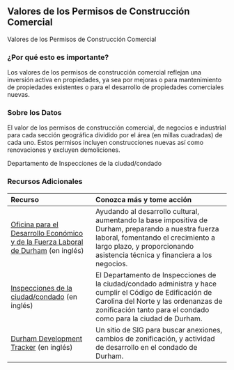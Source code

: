 ## Valores de los Permisos de Construcción Comercial
Valores de los Permisos de Construcción Comercial

### ¿Por qué esto es importante?
Los valores de los permisos de construcción comercial reflejan una inversión activa en propiedades, ya sea por mejoras o para mantenimiento de propiedades existentes o para el desarrollo de propiedades comerciales nuevas.

### Sobre los Datos
El valor de los permisos de construcción comercial, de negocios e industrial para cada sección geográfica dividido por el área (en millas cuadradas) de cada uno. Estos permisos incluyen construcciones nuevas así como renovaciones y excluyen demoliciones.

Departamento de Inspecciones de la ciudad/condado  

### Recursos Adicionales

|Recurso | Conozca más y tome acción |
|:--- | :--- |
|[Oficina para el Desarrollo Económico y de la Fuerza Laboral de Durham](http://durhamnc.gov/446/Office-of-Economic-Workforce-Development) (en inglés) | Ayudando al desarrollo cultural, aumentando la base impositiva de Durham, preparando a nuestra fuerza laboral, fomentando el crecimiento a largo plazo, y proporcionando asistencia técnica y financiera a los negocios.
|[Inspecciones de la ciudad/condado](http://durhamnc.gov/293/City-County-Inspections) (en inglés) | El Departamento de Inspecciones de la ciudad/condado administra y hace cumplir el Código de Edificación de Carolina del Norte y las ordenanzas de zonificación tanto para el condado como para la ciudad de Durham.
|[Durham Development Tracker](http://gisweb.durhamnc.gov/durhammaps/developmenttracker/index.html) (en inglés) | Un sitio de SIG para buscar anexiones, cambios de zonificación, y actividad de desarrollo en el condado de Durham.


